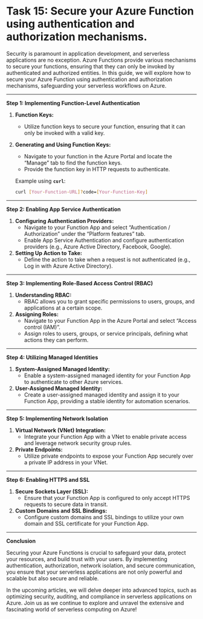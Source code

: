# Task 15: Secure your Azure Function using authentication and authorization mechanisms.

Security is paramount in application development, and serverless applications are no exception. Azure Functions provide various mechanisms to secure your functions, ensuring that they can only be invoked by authenticated and authorized entities. In this guide, we will explore how to secure your Azure Function using authentication and authorization mechanisms, safeguarding your serverless workflows on Azure.

---

**Step 1: Implementing Function-Level Authentication**

1. **Function Keys:**
    - Utilize function keys to secure your function, ensuring that it can only be invoked with a valid key.
2. **Generating and Using Function Keys:**
    - Navigate to your function in the Azure Portal and locate the “Manage” tab to find the function keys.
    - Provide the function key in HTTP requests to authenticate.
    
    Example using **`curl`**:
    
    ```bash
    curl [Your-Function-URL]?code=[Your-Function-Key]
    ```
    

---

**Step 2: Enabling App Service Authentication**

1. **Configuring Authentication Providers:**
    - Navigate to your Function App and select “Authentication / Authorization” under the “Platform features” tab.
    - Enable App Service Authentication and configure authentication providers (e.g., Azure Active Directory, Facebook, Google).
2. **Setting Up Action to Take:**
    - Define the action to take when a request is not authenticated (e.g., Log in with Azure Active Directory).

---

**Step 3: Implementing Role-Based Access Control (RBAC)**

1. **Understanding RBAC:**
    - RBAC allows you to grant specific permissions to users, groups, and applications at a certain scope.
2. **Assigning Roles:**
    - Navigate to your Function App in the Azure Portal and select “Access control (IAM)”.
    - Assign roles to users, groups, or service principals, defining what actions they can perform.

---

**Step 4: Utilizing Managed Identities**

1. **System-Assigned Managed Identity:**
    - Enable a system-assigned managed identity for your Function App to authenticate to other Azure services.
2. **User-Assigned Managed Identity:**
    - Create a user-assigned managed identity and assign it to your Function App, providing a stable identity for automation scenarios.

---

**Step 5: Implementing Network Isolation**

1. **Virtual Network (VNet) Integration:**
    - Integrate your Function App with a VNet to enable private access and leverage network security group rules.
2. **Private Endpoints:**
    - Utilize private endpoints to expose your Function App securely over a private IP address in your VNet.

---

**Step 6: Enabling HTTPS and SSL**

1. **Secure Sockets Layer (SSL):**
    - Ensure that your Function App is configured to only accept HTTPS requests to secure data in transit.
2. **Custom Domains and SSL Bindings:**
    - Configure custom domains and SSL bindings to utilize your own domain and SSL certificate for your Function App.

---

**Conclusion**

Securing your Azure Functions is crucial to safeguard your data, protect your resources, and build trust with your users. By implementing authentication, authorization, network isolation, and secure communication, you ensure that your serverless applications are not only powerful and scalable but also secure and reliable.

In the upcoming articles, we will delve deeper into advanced topics, such as optimizing security, auditing, and compliance in serverless applications on Azure. Join us as we continue to explore and unravel the extensive and fascinating world of serverless computing on Azure!
